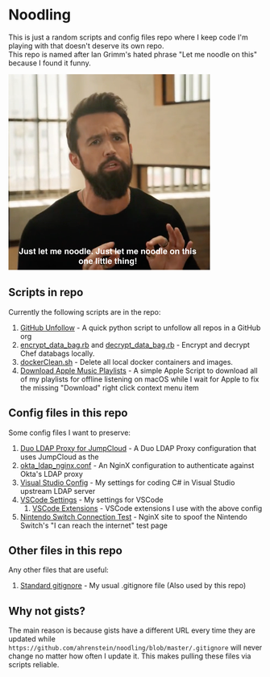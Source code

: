 Noodling
========
This is just a random scripts and config files repo where I keep code I'm playing with that doesn't deserve its own repo.  
This repo is named after Ian Grimm's hated phrase "Let me noodle on this" because I found it funny.

![noodle](images/iangrimm.png)

Scripts in repo
---------------
Currently the following scripts are in the repo:

1. [GitHub Unfollow](python/unfollow_github_org.py) - A quick python script to unfollow all repos in a GitHub org
2. [encrypt_data_bag.rb](ruby/encrypt_data_bag.rb) and [decrypt_data_bag.rb](ruby/decrypt_data_bag.rb) - Encrypt and
decrypt Chef databags locally.
3. [dockerClean.sh](bash/dockerClean.sh) - Delete all local docker containers and images.
4. [Download Apple Music Playlists](applescript/downloadAppleMusicPlaylists.scpt) - A simple Apple Script to download
all of my playlists for offline listening on macOS while I wait for Apple to fix the missing "Download" right click
context menu item

Config files in this repo
-------------------------
Some config files I want to preserve:

1. [Duo LDAP Proxy for JumpCloud](configFiles/authproxy.cfg) - A Duo LDAP Proxy configuration that uses JumpCloud as the
2. [okta_ldap_nginx.conf](configFiles/okta_ldap_nginx.conf) - An NginX configuration to authenticate against Okta's LDAP proxy
3. [Visual Studio Config](configFiles/VS_CSharp.vssettings) - My settings for coding C# in Visual Studio
upstream LDAP server
4. [VSCode Settings](configFiles/vscode.settings.json) - My settings for VSCode
    1. [VSCode Extensions](docs/VSCodeExtensions.md) - VSCode extensions I use with the above config
5. [Nintendo Switch Connection Test](configFiles/nginx_switch_connection_test.conf) - NginX site to spoof the Nintendo Switch's
"I can reach the internet" test page

Other files in this repo
------------------------
Any other files that are useful:

1. [Standard gitignore](.gitignore) - My usual .gitignore file (Also used by this repo)

Why not gists?
--------------
The main reason is because gists have a different URL every time they are updated while
`https://github.com/ahrenstein/noodling/blob/master/.gitignore` will never change no matter how often I update it.
This makes pulling these files via scripts reliable.
